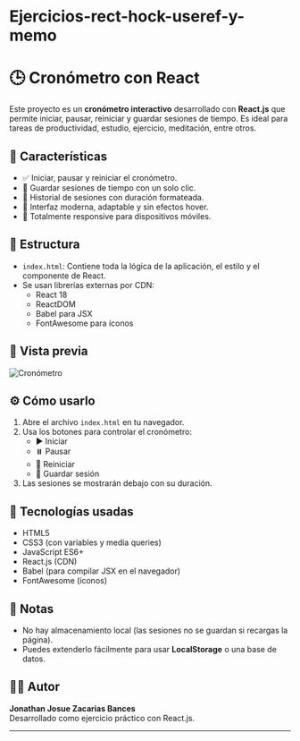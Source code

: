 # Ejercicios-rect-hock-useref-y-memo
# 🕒 Cronómetro con React

Este proyecto es un **cronómetro interactivo** desarrollado con **React.js** que permite iniciar, pausar, reiniciar y guardar sesiones de tiempo. Es ideal para tareas de productividad, estudio, ejercicio, meditación, entre otros.

## 🚀 Características

- ✅ Iniciar, pausar y reiniciar el cronómetro.
- 💾 Guardar sesiones de tiempo con un solo clic.
- 📜 Historial de sesiones con duración formateada.
- 🎨 Interfaz moderna, adaptable y sin efectos hover.
- 📱 Totalmente responsive para dispositivos móviles.

## 📂 Estructura

- `index.html`: Contiene toda la lógica de la aplicación, el estilo y el componente de React.
- Se usan librerías externas por CDN:
  - React 18
  - ReactDOM
  - Babel para JSX
  - FontAwesome para íconos

## 📸 Vista previa

![Cronómetro](https://i.imgur.com/UJja5Bv.png) <!-- Puedes reemplazar esto con una imagen tuya -->

## ⚙️ Cómo usarlo

1. Abre el archivo `index.html` en tu navegador.
2. Usa los botones para controlar el cronómetro:
   - ▶️ Iniciar
   - ⏸️ Pausar
   - 🔄 Reiniciar
   - 💾 Guardar sesión
3. Las sesiones se mostrarán debajo con su duración.

## 🧱 Tecnologías usadas

- HTML5
- CSS3 (con variables y media queries)
- JavaScript ES6+
- React.js (CDN)
- Babel (para compilar JSX en el navegador)
- FontAwesome (íconos)

## 📌 Notas

- No hay almacenamiento local (las sesiones no se guardan si recargas la página).
- Puedes extenderlo fácilmente para usar **LocalStorage** o una base de datos.

## 🧑‍💻 Autor

**Jonathan Josue Zacarias Bances**  
Desarrollado como ejercicio práctico con React.js.

---

